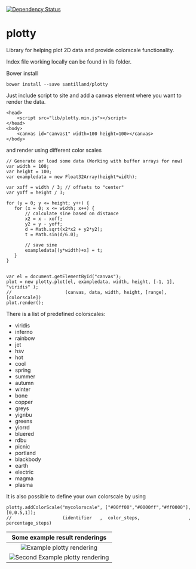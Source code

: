 [![Dependency Status](https://gemnasium.com/santilland/plotty.svg)](https://gemnasium.com/santilland/plotty)

plotty
===============

Library for helping plot 2D data and provide colorscale functionality.

Index file working locally can be found in lib folder.

Bower install
```
bower install --save santilland/plotty
```

Just include script to site and add a canvas element where you want to render the data.
```
<head>
	<script src="lib/plotty.min.js"></script>
</head>
<body>
	<canvas id="canvas1" width=100 height=100></canvas>
</body>
```


 and render using different color scales 
 ```
 // Generate or load some data (Working with buffer arrays for now)
var width = 100;
var height = 100;
var exampledata = new Float32Array(height*width);

var xoff = width / 3; // offsets to "center"
var yoff = height / 3;

for (y = 0; y <= height; y++) {
	for (x = 0; x <= width; x++) {
		// calculate sine based on distance
		x2 = x - xoff;
		y2 = y - yoff;
		d = Math.sqrt(x2*x2 + y2*y2);
		t = Math.sin(d/6.0);

		// save sine
		exampledata[(y*width)+x] = t;
	}
}


var el = document.getElementById("canvas");
plot = new plotty.plot(el, exampledata, width, height, [-1, 1], "viridis" );
//                    (canvas, data, width, height, [range], [colorscale])
plot.render();
 ```

There is a list of predefined colorscales:
 * viridis
 * inferno
 * rainbow
 * jet
 * hsv
 * hot
 * cool
 * spring
 * summer
 * autumn
 * winter
 * bone
 * copper
 * greys
 * yignbu
 * greens
 * yiorrd
 * bluered
 * rdbu
 * picnic
 * portland
 * blackbody
 * earth
 * electric
 * magma
 * plasma

 It is also possible to define your own colorscale by using
 ```
 plotty.addColorScale("mycolorscale", ["#00ff00","#0000ff","#ff0000"], [0,0.5,1]);
 //                   (identifier   ,  color_steps,                  , percentage_steps) 
 ```


| Some example result renderings  |
|:-------------------------------:|
| ![Example plotty rendering](https://cloud.githubusercontent.com/assets/4036819/10050683/dd814e46-621d-11e5-9b63-2d0d5b81e0bd.png) |
| ![Second Example plotty rendering](https://cloud.githubusercontent.com/assets/4036819/10069591/65034254-62ad-11e5-81e1-19a91ee46a5c.png) |







 

